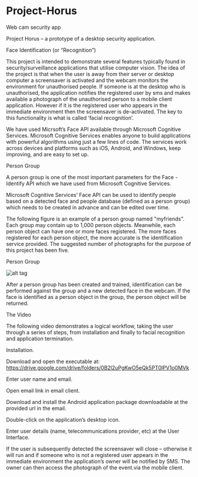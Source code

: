 # Project-Horus
Web cam security app

Project Horus – a prototype of a desktop security application.

Face Identification (or “Recognition”)

This project is intended to demonstrate several features typically found in security/surveillance applications that utilise computer vision. The idea of the project is that when the user is away from their server or desktop computer a screensaver is activated and the webcam monitors the environment for unauthorised people. If someone is at the desktop who is unauthorised, the application notifies the registered user by sms and makes available a photograph of the unauthorised person to a mobile client application. However if it is the registered user who appears in the immediate environment then the screensaver is de-activated.  The key to this functionality is what is called ‘facial recognition’.

We have used Micrsoft’s Face API available through Microsoft Cognitive Services. Microsoft Cognitive Services enables anyone to build applications with powerful algorithms using just a few lines of code. The services work across devices and platforms such as iOS, Android, and Windows, keep improving, and are easy to set up.

Person Group

A person group is one of the most important parameters for the Face - Identify API which we have used from Microsoft Cognitive Services. 

Microsoft Cognitive Services’ Face API can be used to identify people based on a detected face and people database (defined as a person group) which needs to be created in advance and can be edited over time.

The following figure is an example of a person group named "myfriends". Each group may contain up to 1,000 person objects. Meanwhile, each person object can have one or more faces registered. The more faces registered for each person object, the more accurate is the identification service provided. The suggested number of photographs for the purpose of this project has been five.





Person Group


![alt tag](https://portalstoragewuprod.azureedge.net/media/Default/Documentation/Face/Images/person.group.clare.jpg)

After a person group has been created and trained, identification can be performed against the group and a new detected face in the webcam. If the face is identified as a person object in the group, the person object will be returned.

The Video

The following video demonstrates a logical workflow, taking the user through a series of steps, from installation and finally to facial recognition and application termination.


Installation.

Download and open the executable at: https://drive.google.com/drive/folders/0B2l2uPgKwO5eQk5PT0lPV1o0MVk


Enter user name and email. 

Open email link in email client. 

Download and install the Android application package downloadable at the provided url in the email.

Double-click on the application’s desktop icon.

Enter user details (name, telecommunications provider, etc) at the User Interface.

If the user is subsequently detected the screensaver will close – otherwise it will run and if someone who is not a registered user appears in the immediate environment the application’s owner will be notified by SMS.  The owner can then access the photograph of the event.via the mobile client.
